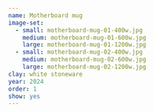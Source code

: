 ```yaml
---
name: Motherboard mug
image-set:
  - small: motherboard-mug-01-400w.jpg
    medium: motherboard-mug-01-600w.jpg
    large: motherboard-mug-01-1200w.jpg
  - small: motherboard-mug-02-400w.jpg
    medium: motherboard-mug-02-600w.jpg
    large: motherboard-mug-02-1200w.jpg
clay: white stoneware
year: 2024
order: 1
show: yes
---
```

